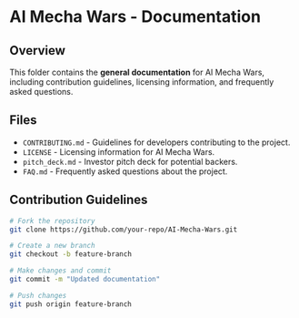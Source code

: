 # AI Mecha Wars - Documentation

## Overview
This folder contains the **general documentation** for AI Mecha Wars, including contribution guidelines, licensing information, and frequently asked questions.

## Files
- `CONTRIBUTING.md` - Guidelines for developers contributing to the project.
- `LICENSE` - Licensing information for AI Mecha Wars.
- `pitch_deck.md` - Investor pitch deck for potential backers.
- `FAQ.md` - Frequently asked questions about the project.

## Contribution Guidelines
```bash
# Fork the repository
git clone https://github.com/your-repo/AI-Mecha-Wars.git

# Create a new branch
git checkout -b feature-branch

# Make changes and commit
git commit -m "Updated documentation"

# Push changes
git push origin feature-branch
